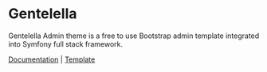 # Gentelella

Gentelella Admin theme is a free to use Bootstrap admin template integrated into Symfony full stack framework.

[Documentation](https://github.com/SymfonyCollection/Gentelella/wiki) | [Template](https://colorlib.com/polygon/gentelella/index.html)
